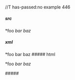 //T has-passed:no
example 446
##### src
*foo *bar baz*
##### xml
<?xml version="1.0" encoding="UTF-8"?>
<!DOCTYPE document SYSTEM "CommonMark.dtd">
<document xmlns="http://commonmark.org/xml/1.0">
  <paragraph>
    <text>*foo </text>
    <emph>
      <text>bar baz</text>
    </emph>
  </paragraph>
</document>
##### html
<p>*foo <em>bar baz</em></p>
#####
